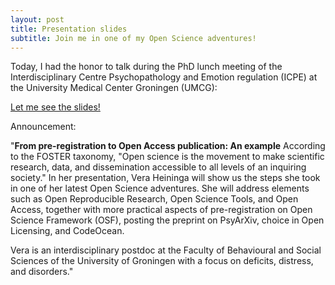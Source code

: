 ```yaml
---
layout: post
title: Presentation slides
subtitle: Join me in one of my Open Science adventures! 
---
```


Today, I had the honor to talk during the PhD lunch meeting of the Interdisciplinary Centre Psychopathology and Emotion regulation (ICPE) at the  University Medical Center Groningen (UMCG):

[Let me see the slides!](https://osf.io/7e5nt)

Announcement:

"**From pre-registration to Open Access publication: An example**
According to the FOSTER taxonomy, "Open science is the movement to make scientific research, data, and dissemination accessible to all levels of an inquiring society." In her presentation, Vera Heininga will show us the steps she took in one of her latest Open Science adventures. She will address elements such as Open Reproducible Research, Open Science Tools, and Open Access, together with more practical aspects of pre-registration on Open Science Framework (OSF), posting the preprint on PsyArXiv, choice in Open Licensing, and CodeOcean.

Vera is an interdisciplinary postdoc at the Faculty of Behavioural and Social Sciences of the University of Groningen with a focus on deficits, distress, and disorders."


